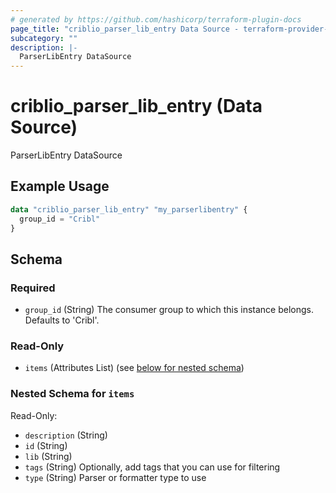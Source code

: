 ```yaml
---
# generated by https://github.com/hashicorp/terraform-plugin-docs
page_title: "criblio_parser_lib_entry Data Source - terraform-provider-criblio"
subcategory: ""
description: |-
  ParserLibEntry DataSource
---
```


# criblio_parser_lib_entry (Data Source)

ParserLibEntry DataSource

## Example Usage

```terraform
data "criblio_parser_lib_entry" "my_parserlibentry" {
  group_id = "Cribl"
}
```

<!-- schema generated by tfplugindocs -->
## Schema

### Required

- `group_id` (String) The consumer group to which this instance belongs. Defaults to 'Cribl'.

### Read-Only

- `items` (Attributes List) (see [below for nested schema](#nestedatt--items))

<a id="nestedatt--items"></a>
### Nested Schema for `items`

Read-Only:

- `description` (String)
- `id` (String)
- `lib` (String)
- `tags` (String) Optionally, add tags that you can use for filtering
- `type` (String) Parser or formatter type to use
